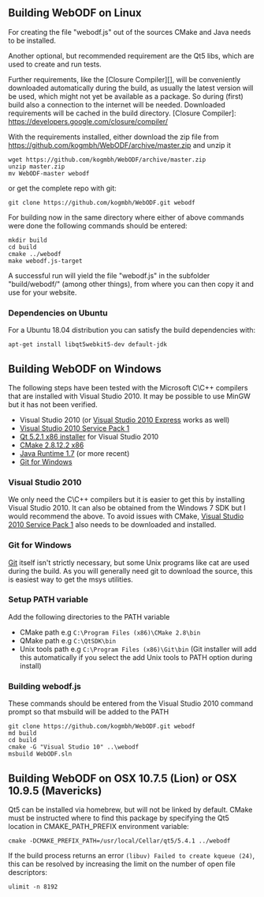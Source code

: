 ## Building WebODF on Linux

For creating the file "webodf.js" out of the sources CMake and Java needs to be installed.

Another optional, but recommended requirement are the Qt5 libs, which are used to create and run tests.

Further requirements, like the [Closure Compiler][], will be conveniently downloaded automatically during the build, as usually the latest version will be used,
which might not yet be available as a package. So during (first) build also a connection to the internet will be needed.
Downloaded requirements will be cached in the build directory.
[Closure Compiler]: https://developers.google.com/closure/compiler/

With the requirements installed, either download the zip file from https://github.com/kogmbh/WebODF/archive/master.zip and unzip it

    wget https://github.com/kogmbh/WebODF/archive/master.zip
    unzip master.zip
    mv WebODF-master webodf

or get the complete repo with git:

    git clone https://github.com/kogmbh/WebODF.git webodf

For building now in the same directory where either of above commands were done the following commands should be entered:

    mkdir build
    cd build
    cmake ../webodf
    make webodf.js-target

A successful run will yield the file "webodf.js" in the subfolder "build/webodf/" (among other things), from where you can then copy it and use for your website.

### Dependencies on Ubuntu

For a Ubuntu 18.04 distribution you can satisfy the build dependencies with:

    apt-get install libqt5webkit5-dev default-jdk


## Building WebODF on Windows

The following steps have been tested with the Microsoft C\C++ compilers that are installed with Visual Studio 2010. It may be possible to use MinGW but it has not been verified.

* Visual Studio 2010 (or [Visual Studio 2010 Express][] works as well)
* [Visual Studio 2010 Service Pack 1][]
* [Qt 5.2.1 x86 installer](http://download.qt-project.org/official_releases/qt/5.2/5.2.1/qt-opensource-windows-x86-msvc2010-5.2.1.exe) for Visual Studio 2010
* [CMake 2.8.12.2 x86](http://www.cmake.org/files/v2.8/cmake-2.8.12.2-win32-x86.exe)
* [Java Runtime 1.7](http://java.com/en/download/index.jsp) (or more recent)
* [Git for Windows][]

[Visual Studio 2010 Express]: http://www.visualstudio.com/en-us/downloads#d-2010-express
[Visual Studio 2010 Service Pack 1]: http://www.microsoft.com/en-us/download/details.aspx?id=23691
[Git for Windows]: http://msysgit.github.io/

### Visual Studio 2010

We only need the C\C++ compilers but it is easier to get this by installing Visual Studio 2010. It can also be obtained from the Windows 7 SDK but I would
recommend the above. To avoid issues with CMake, [Visual Studio 2010 Service Pack 1][] also needs to be downloaded and installed.

### Git for Windows

[Git][Git for Windows] itself isn't strictly necessary, but some Unix programs like cat are used during the build.
As you will generally need git to download the source, this is easiest way to get the msys utilities.

### Setup PATH variable

Add the following directories to the PATH variable

* CMake path e.g `C:\Program Files (x86)\CMake 2.8\bin`
* QMake path e.g `C:\QtSDK\bin`
* Unix tools path e.g `C:\Program Files (x86)\Git\bin` (Git installer will add this automatically if you select the add Unix tools to PATH option during install)

### Building webodf.js
These commands should be entered from the Visual Studio 2010 command prompt so that msbuild will be added to the PATH

    git clone https://github.com/kogmbh/WebODF.git webodf
    md build
    cd build
    cmake -G "Visual Studio 10" ..\webodf
    msbuild WebODF.sln


## Building WebODF on OSX 10.7.5 (Lion) or OSX 10.9.5 (Mavericks)

Qt5 can be installed via homebrew, but will not be linked by default. CMake must be instructed where to find this package by
specifying the Qt5 location in CMAKE_PATH_PREFIX environment variable:

    cmake -DCMAKE_PREFIX_PATH=/usr/local/Cellar/qt5/5.4.1 ../webodf
    
If the build process returns an error `(libuv) Failed to create kqueue (24)`, 
this can be resolved by increasing the limit on the number of open file descriptors:

    ulimit -n 8192
